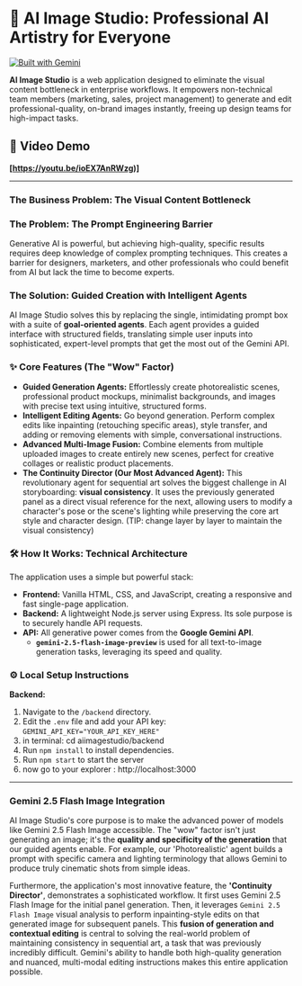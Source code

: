 # 🎨 AI Image Studio: Professional AI Artistry for Everyone

[![Built with Gemini](https://img.shields.io/badge/Built%20with-Gemini%20API-4285F4)](https://ai.google.dev/)

**AI Image Studio** is a web application designed to eliminate the visual content bottleneck in enterprise workflows. It empowers non-technical team members (marketing, sales, project management) to generate and edit professional-quality, on-brand images instantly, freeing up design teams for high-impact tasks.
## 🎥 Video Demo

**[https://youtu.be/ioEX7AnRWzg)]**


---
### The Business Problem: The Visual Content Bottleneck
### The Problem: The Prompt Engineering Barrier

Generative AI is powerful, but achieving high-quality, specific results requires deep knowledge of complex prompting techniques. This creates a barrier for designers, marketers, and other professionals who could benefit from AI but lack the time to become experts.

### The Solution: Guided Creation with Intelligent Agents

AI Image Studio solves this by replacing the single, intimidating prompt box with a suite of **goal-oriented agents**. Each agent provides a guided interface with structured fields, translating simple user inputs into sophisticated, expert-level prompts that get the most out of the Gemini API.

### ✨ Core Features (The "Wow" Factor)

-   **Guided Generation Agents:** Effortlessly create photorealistic scenes, professional product mockups, minimalist backgrounds, and images with precise text using intuitive, structured forms.
-   **Intelligent Editing Agents:** Go beyond generation. Perform complex edits like inpainting (retouching specific areas), style transfer, and adding or removing elements with simple, conversational instructions.
-   **Advanced Multi-Image Fusion:** Combine elements from multiple uploaded images to create entirely new scenes, perfect for creative collages or realistic product placements.
-   **The Continuity Director (Our Most Advanced Agent):** This revolutionary agent for sequential art solves the biggest challenge in AI storyboarding: **visual consistency**. It uses the previously generated panel as a direct visual reference for the next, allowing users to modify a character's pose or the scene's lighting while preserving the core art style and character design. (TIP: change layer by layer to maintain the visual consistency)

### 🛠️ How It Works: Technical Architecture

The application uses a simple but powerful stack:
-   **Frontend:** Vanilla HTML, CSS, and JavaScript, creating a responsive and fast single-page application.
-   **Backend:** A lightweight Node.js server using Express. Its sole purpose is to securely handle API requests.
-   **API:** All generative power comes from the **Google Gemini API**.
    -   **`gemini-2.5-flash-image-preview`** is used for all text-to-image generation tasks, leveraging its speed and quality.
   

### ⚙️ Local Setup Instructions

**Backend:**
1.  Navigate to the `/backend` directory.
2.  Edit the `.env` file and add your API key: `GEMINI_API_KEY="YOUR_API_KEY_HERE"`
3.  in terminal: cd aiimagestudio/backend
4.  Run `npm install` to install dependencies.
5.  Run `npm start` to start the server 
6.  now go to your explorer : http://localhost:3000


---

### Gemini 2.5 Flash Image Integration

AI Image Studio's core purpose is to make the advanced power of models like Gemini 2.5 Flash Image accessible. The "wow" factor isn't just generating an image; it's the **quality and specificity of the generation** that our guided agents enable. For example, our 'Photorealistic' agent builds a prompt with specific camera and lighting terminology that allows Gemini to produce truly cinematic shots from simple ideas.

Furthermore, the application's most innovative feature, the **'Continuity Director'**, demonstrates a sophisticated workflow. It first uses Gemini 2.5 Flash Image for the initial panel generation. Then, it leverages `Gemini 2.5 Flash Image` visual analysis to perform inpainting-style edits on that generated image for subsequent panels. This **fusion of generation and contextual editing** is central to solving the real-world problem of maintaining consistency in sequential art, a task that was previously incredibly difficult. Gemini's ability to handle both high-quality generation and nuanced, multi-modal editing instructions makes this entire application possible.

